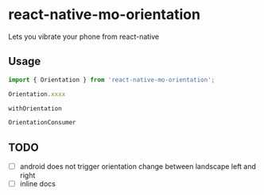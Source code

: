 # react-native-mo-orientation

Lets you vibrate your phone from react-native

## Usage

```ts
import { Orientation } from 'react-native-mo-orientation';

Orientation.xxxx

withOrientation

OrientationConsumer
```

## TODO
- [ ] android does not trigger orientation change between landscape left and right
- [ ] inline docs
